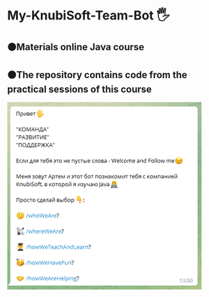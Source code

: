 <h1 align>My-KnubiSoft-Team-Bot 🖐</h1>
<h2>🟠Materials online Java course</h2>
<h2>🟠The repository contains code from the practical sessions of this course</h2>
<a href="https://t.me/MyKnubiSoftTeamBot">
    <img src="image/Screenshot_25.png" alt="Logo"> </a>

